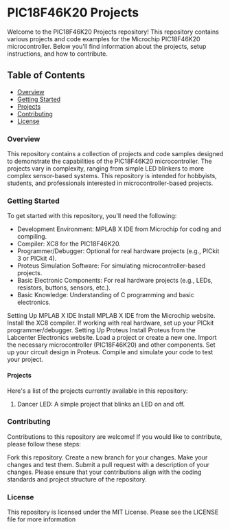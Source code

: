 # PIC18F46K20 Projects
Welcome to the PIC18F46K20 Projects repository! This repository contains various projects and code examples for the Microchip PIC18F46K20 microcontroller. Below you'll find information about the projects, setup instructions, and how to contribute.

## Table of Contents
- [Overview](#Overview)
- [Getting Started](#Getting-Started)
- [Projects](#Projects)
- [Contributing](#Contributing)
- [License](#License)

### Overview
This repository contains a collection of projects and code samples designed to demonstrate the capabilities of the PIC18F46K20 microcontroller. The projects vary in complexity, ranging from simple LED blinkers to more complex sensor-based systems. This repository is intended for hobbyists, students, and professionals interested in microcontroller-based projects.

### Getting Started
To get started with this repository, you'll need the following:

* Development Environment: MPLAB X IDE from Microchip for coding and compiling.
* Compiler: XC8 for the PIC18F46K20.
* Programmer/Debugger: Optional for real hardware projects (e.g., PICkit 3 or PICkit 4).
* Proteus Simulation Software: For simulating microcontroller-based projects.
* Basic Electronic Components: For real hardware projects (e.g., LEDs, resistors, buttons, sensors, etc.).
* Basic Knowledge: Understanding of C programming and basic electronics.

Setting Up MPLAB X IDE
Install MPLAB X IDE from the Microchip website.
Install the XC8 compiler.
If working with real hardware, set up your PICkit programmer/debugger.
Setting Up Proteus
Install Proteus from the Labcenter Electronics website.
Load a project or create a new one.
Import the necessary microcontroller (PIC18F46K20) and other components.
Set up your circuit design in Proteus.
Compile and simulate your code to test your project.

#### Projects
Here's a list of the projects currently available in this repository:

1. Dancer LED: A simple project that blinks an LED on and off.

### Contributing
Contributions to this repository are welcome! If you would like to contribute, please follow these steps:

Fork this repository.
Create a new branch for your changes.
Make your changes and test them.
Submit a pull request with a description of your changes.
Please ensure that your contributions align with the coding standards and project structure of the repository.

### License
This repository is licensed under the MIT License. Please see the LICENSE file for more information
